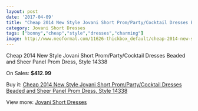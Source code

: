 ```yaml
---
layout: post
date: '2017-04-09'
title: "Cheap 2014 New Style Jovani Short Prom/Party/Cocktail Dresses Beaded and Sheer Panel Prom Dress, Style 14338"
category: Jovani Short Dresses
tags: ["bonny","cheap","style","dresses","charming"]
image: http://www.neoformal.com/11626-thickbox_default/cheap-2014-new-style-jovani-short-prom-party-cocktail-dresses-beaded-and-sheer-panel-prom-dress-style-14338.jpg
---
```

Cheap 2014 New Style Jovani Short Prom/Party/Cocktail Dresses Beaded and Sheer Panel Prom Dress, Style 14338

On Sales: **$412.99**
<a href="https://www.neoformal.com/en/jovani-short-dresses-2014/4166-cheap-2014-new-style-jovani-short-prom-party-cocktail-dresses-beaded-and-sheer-panel-prom-dress-style-14338.html"><amp-img layout="responsive" width="600" height="600" src="//www.neoformal.com/11626-thickbox_default/cheap-2014-new-style-jovani-short-prom-party-cocktail-dresses-beaded-and-sheer-panel-prom-dress-style-14338.jpg" alt="Cheap 2014 New Style Jovani Short Prom/Party/Cocktail Dresses Beaded and Sheer Panel Prom Dress, Style 14338 0" /></a>
<a href="https://www.neoformal.com/en/jovani-short-dresses-2014/4166-cheap-2014-new-style-jovani-short-prom-party-cocktail-dresses-beaded-and-sheer-panel-prom-dress-style-14338.html"><amp-img layout="responsive" width="600" height="600" src="//www.neoformal.com/11628-thickbox_default/cheap-2014-new-style-jovani-short-prom-party-cocktail-dresses-beaded-and-sheer-panel-prom-dress-style-14338.jpg" alt="Cheap 2014 New Style Jovani Short Prom/Party/Cocktail Dresses Beaded and Sheer Panel Prom Dress, Style 14338 1" /></a>
<a href="https://www.neoformal.com/en/jovani-short-dresses-2014/4166-cheap-2014-new-style-jovani-short-prom-party-cocktail-dresses-beaded-and-sheer-panel-prom-dress-style-14338.html"><amp-img layout="responsive" width="600" height="600" src="//www.neoformal.com/11627-thickbox_default/cheap-2014-new-style-jovani-short-prom-party-cocktail-dresses-beaded-and-sheer-panel-prom-dress-style-14338.jpg" alt="Cheap 2014 New Style Jovani Short Prom/Party/Cocktail Dresses Beaded and Sheer Panel Prom Dress, Style 14338 2" /></a>

Buy it: [Cheap 2014 New Style Jovani Short Prom/Party/Cocktail Dresses Beaded and Sheer Panel Prom Dress, Style 14338](https://www.neoformal.com/en/jovani-short-dresses-2014/4166-cheap-2014-new-style-jovani-short-prom-party-cocktail-dresses-beaded-and-sheer-panel-prom-dress-style-14338.html "Cheap 2014 New Style Jovani Short Prom/Party/Cocktail Dresses Beaded and Sheer Panel Prom Dress, Style 14338")

View more: [Jovani Short Dresses](https://www.neoformal.com/en/54-jovani-short-dresses-2014 "Jovani Short Dresses")